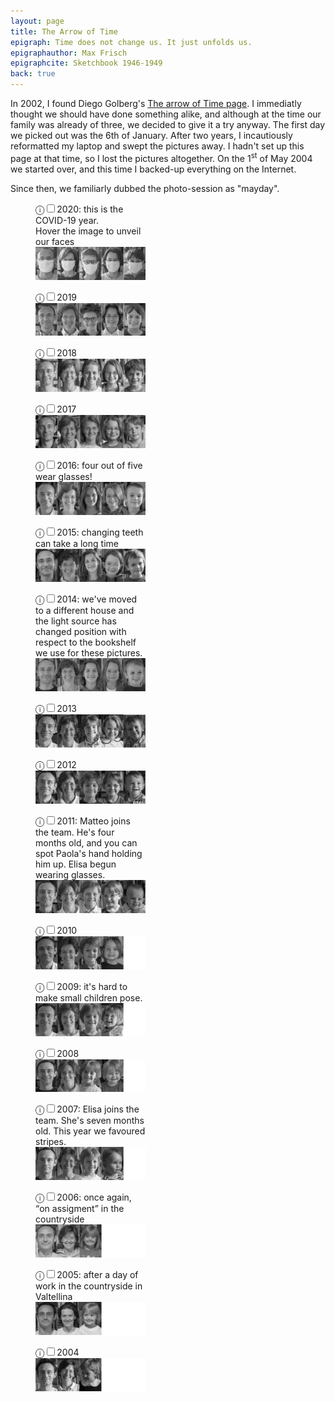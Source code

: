 ```yaml
---
layout: page
title: The Arrow of Time
epigraph: Time does not change us. It just unfolds us.
epigraphauthor: Max Frisch
epigraphcite: Sketchbook 1946-1949
back: true
---
```

<style>
    figure img{
      margin:0;
    }
    .card {
        position: relative;
        margin:0 auto;
        display: block;
    }
    .card .img-top {
        display: none;
        position: absolute;
        top: 0;
        left: 0;
        z-index: 99;
    }
    .card:hover .img-top {
        display: inline;
    }
    figure{max-width: 35%}
</style>
In 2002, I found Diego Golberg's [The arrow of Time page](http://www.zonezero.com/magazine/essays/diegotime/time.html). 
I immediatly thought we should have done something alike, and although at the time our family was already of three, we decided to give it a try anyway. The first day we picked out was the 6th of January. After two years, I incautiously reformatted my laptop and swept the pictures away. I hadn't set up this page at that time, so I lost the pictures altogether.
On the 1<sup>st</sup> of May 2004 we started over, and this time I backed-up everything on the Internet.

Since then, we familiarly dubbed the photo-session as "mayday".

<figure>
  <label for="mn-2020" class="margin-toggle">ⓘ</label><input type="checkbox" id="mn-2020" class="margin-toggle"/><span class="marginnote">2020: this is the COVID-19 year.<br>Hover the image to unveil our faces</span>
  <div class="card">
    <img src="/img/time/2020-covid.png" alt=""/>
    <img class="img-top" src="/img/time/2020.png" alt="" />
  </div>
</figure>
<figure>
  <label for="mn-2019" class="margin-toggle">ⓘ</label><input type="checkbox" id="mn-2019" class="margin-toggle"/><span class="marginnote">2019</span>
  <img src="/img/time/2019.png" alt="" />
</figure>
<figure>
  <label for="mn-2018" class="margin-toggle">ⓘ</label><input type="checkbox" id="mn-2018" class="margin-toggle"/><span class="marginnote">2018</span>
  <img src="/img/time/2018.png" alt="" />
</figure>
<figure>
  <label for="mn-2017" class="margin-toggle">ⓘ</label><input type="checkbox" id="mn-2017" class="margin-toggle"/><span class="marginnote">2017</span>
  <img src="/img/time/2017.png" alt="" />
</figure>
<figure>
  <label for="mn-2016" class="margin-toggle">ⓘ</label><input type="checkbox" id="mn-2016" class="margin-toggle"/><span class="marginnote">2016: four out of five wear glasses!</span>
  <img src="/img/time/2016.png" alt="" />
</figure>
<figure>
  <label for="mn-2015" class="margin-toggle">ⓘ</label><input type="checkbox" id="mn-2015" class="margin-toggle"/><span class="marginnote">2015: changing teeth can take a long time</span>
  <img src="/img/time/2015.png" alt="" />
</figure>
<figure>
  <label for="mn-2014" class="margin-toggle">ⓘ</label><input type="checkbox" id="mn-2014" class="margin-toggle"/><span class="marginnote">2014: we've moved to a different house and the light source has changed position with respect to the bookshelf we use for these pictures.</span>
  <img src="/img/time/2014.png" alt="" />
</figure>
<figure>
  <label for="mn-2013" class="margin-toggle">ⓘ</label><input type="checkbox" id="mn-2013" class="margin-toggle"/><span class="marginnote">2013</span>
  <img src="/img/time/2013.png" alt="" />
</figure>
<figure>
  <label for="mn-2012" class="margin-toggle">ⓘ</label><input type="checkbox" id="mn-2012" class="margin-toggle"/><span class="marginnote">2012</span>
  <img src="/img/time/2012.png" alt="" />
</figure>
<figure>
  <label for="mn-2011" class="margin-toggle">ⓘ</label><input type="checkbox" id="mn-2011" class="margin-toggle"/><span class="marginnote">2011: Matteo joins the team. He's four months old, and you can spot Paola's hand holding him up. Elisa begun wearing glasses.</span>
  <img src="/img/time/2011.png" alt="" />
</figure>

<figure>
  <label for="mn-2010" class="margin-toggle">ⓘ</label><input type="checkbox" id="mn-2010" class="margin-toggle"/><span class="marginnote">2010</span>
  <img src="/img/time/2010.png" alt="" />
</figure>
<figure>
  <label for="mn-2009" class="margin-toggle">ⓘ</label><input type="checkbox" id="mn-2009" class="margin-toggle"/><span class="marginnote">2009: it's hard to make small children pose.</span>
  <img src="/img/time/2009.png" alt="" />
</figure>
<figure>
  <label for="mn-2008" class="margin-toggle">ⓘ</label><input type="checkbox" id="mn-2008" class="margin-toggle"/><span class="marginnote">2008</span>
  <img src="/img/time/2008.png" alt="" />
</figure>
<figure>
  <label for="mn-2007" class="margin-toggle">ⓘ</label><input type="checkbox" id="mn-2007" class="margin-toggle"/><span class="marginnote">2007: Elisa joins the team. She's seven months old. This year we favoured stripes.</span>
  <img src="/img/time/2007.png" alt="" />
</figure>
<figure>
  <label for="mn-2006" class="margin-toggle">ⓘ</label><input type="checkbox" id="mn-2006" class="margin-toggle"/><span class="marginnote">2006: once again, <q>on assigment</q> in the countryside</span>
  <img src="/img/time/2006.png" alt="" />
</figure>
<figure>
  <label for="mn-2005" class="margin-toggle">ⓘ</label><input type="checkbox" id="mn-2005" class="margin-toggle"/><span class="marginnote">2005: after a day of work in the countryside in Valtellina</span>
  <img src="/img/time/2005.png" alt="" />
</figure>
<figure>
  <label for="mn-2004" class="margin-toggle">ⓘ</label><input type="checkbox" id="mn-2004" class="margin-toggle"/><span class="marginnote">2004</span>
  <img src="/img/time/2004.png" alt="" />
</figure>
